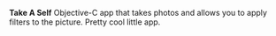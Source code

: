 **Take A Self** Objective-C app that takes photos and allows you to apply filters to the picture. Pretty cool little app. 